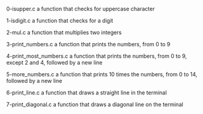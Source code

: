 0-isupper.c
a function that checks for uppercase character

1-isdigit.c
a function that checks for a digit

2-mul.c
a function that multiplies two integers

3-print_numbers.c
a function that prints the numbers, from 0 to 9

4-print_most_numbers.c
a function that prints the numbers, from 0 to 9, except 2 and 4, followed by a new line

5-more_numbers.c
a function that prints 10 times the numbers, from 0 to 14, followed by a new line

6-print_line.c
a function that draws a straight line in the terminal

7-print_diagonal.c
a function that draws a diagonal line on the terminal

